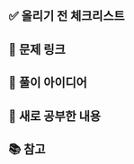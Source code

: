 ## ✅ 올리기 전 체크리스트

<!-- 추후 추가 예정 -->

## 🔗 문제 링크

<!-- 문제 링크 -->
<!-- 필요하다면 문제에 대한 간단한 설명도 해 주기-->

## 🔮 풀이 아이디어

<!-- 문제 접근 방식, 구현 과정 등에 대해서 정리해주세요 -->

## 📝 새로 공부한 내용

<!-- 문제를 풀면서 새로 알게된 알고리즘이라던가, 함수 등이 있다면 정리해주세요 -->

## 📚 참고

<!-- 문제를 풀면서 참고했던 링크가 있다면 추가해주세요 -->
